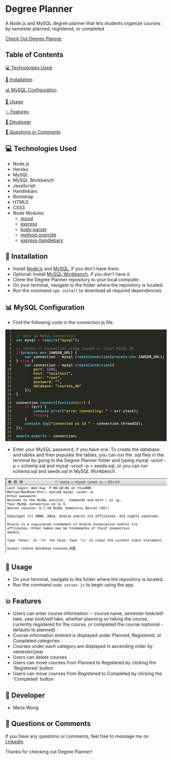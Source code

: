 
# Degree Planner

A Node.js and MySQL degree planner that lets students organize courses by semester planned, registered, or completed

[Check Out Degree Planner](https://degree-planner1.herokuapp.com/)


## Table of Contents

[:computer:  Technologies Used](#technologies-used)

[:dvd:  Installation](#installation)

[:bar_chart:  MySQL Configuration](#mysql-configuration)

[:crystal_ball:  Usage](#usage)

[:boom:  Features](#features)

[:bust_in_silhouette:  Developer](#developer)

[:email:  Questions or Comments](#questions-or-comments)


## <a name="technologies-used"></a> :computer: Technologies Used 

* Node.js
* Heroku
* MySQL
* MySQL Workbench
* JavaScript
* Handlebars
* Bootstrap
* HTML5
* CSS3
* Node Modules
	* [mysql](https://www.npmjs.com/package/mysql) 
	* [express](https://www.npmjs.com/package/express)
	* [body-parser](https://www.npmjs.com/package/body-parser) 
	* [method-override](https://www.npmjs.com/package/method-override) 
	* [express-handlebars](https://www.npmjs.com/package/express-handlebars) 


## <a name="installation"></a> :dvd: Installation 

* Install [Node.js](https://nodejs.org/en/download/) and [MySQL](https://www.mysql.com/downloads/), if you don't have them.
* Optional: Install [MySQL Workbench](https://dev.mysql.com/downloads/workbench/), if you don't have it.
* Clone the Degree Planner repository to your local computer.
* On your terminal, navigate to the folder where the repository is located.
* Run the command `npm install` to download all required dependencies.


## <a name="mysql-configuration"></a> :bar_chart: MySQL Configuration 

* Find the following code in the connection.js file.

![screenshot of connection file](/screenshots/connection.png)

* Enter your MySQL password, if you have one.
To create the database and tables and then populate the tables, you can run the .sql files in the terminal by going to the Degree Planner folder and typing mysql -uroot -p < schema.sql and mysql -uroot -p < seeds.sql, or you can run schema.sql and seeds.sql in MySQL Workbench.

![screenshot of MySQL database creation](/screenshots/mysql.png)


## <a name="usage"></a> :crystal_ball: Usage 

* On your terminal, navigate to the folder where the repository is located.
* Run the command `node server.js` to begin using the app.


## <a name="features"></a> :boom: Features

* Users can enter course information -- course name, semester took/will take, year took/will take, whether planning on taking the course, currently registered for the course, or completed the course (optional - defaults to planned)
* Course information entered is displayed under Planned, Registered, or Completed categories
* Courses under each category are displayed in ascending order by semester/year 
* Users can delete courses
* Users can move courses from Planned to Registered by clicking the 'Registered' button
* Users can move courses from Registered to Completed by clicking the 'Completed' button


## <a name="developer"></a> :bust_in_silhouette: Developer

* Maria Wong 


## <a name="questions-or-comments"></a> :email: Questions or Comments 

If you have any questions or comments, feel free to message me on [LinkedIn](https://www.linkedin.com/in/maria-wong/).

Thanks for checking out Degree Planner!
